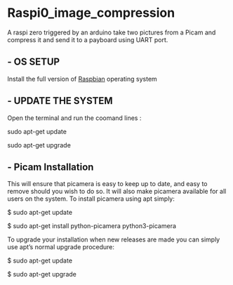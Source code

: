 # Raspi0_image_compression
A raspi zero triggered by an arduino take two pictures from a Picam and compress it and send it to a payboard using UART port.

## - OS SETUP 
Install the full version of [Raspbian](https://www.raspberrypi.org/software/operating-systems/#raspberry-pi-os-32-bit) operating system 

## - UPDATE THE SYSTEM
Open the terminal and run the coomand lines : 

 sudo apt-get update
 
 sudo apt-get upgrade
 
 
 
 
 ## - Picam Installation 

This will ensure that picamera is easy to keep up to date, and easy to remove should you wish to do so. It will also make picamera available for all users on the system. To install picamera using apt simply:

 $ sudo apt-get update

$ sudo apt-get install python-picamera python3-picamera

To upgrade your installation when new releases are made you can simply use apt’s normal upgrade procedure:

$ sudo apt-get update

$ sudo apt-get upgrade
